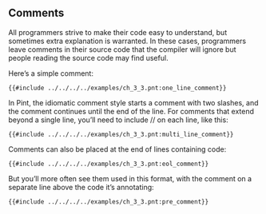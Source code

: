 ## Comments

All programmers strive to make their code easy to understand, but sometimes extra explanation is
warranted. In these cases, programmers leave comments in their source code that the compiler will
ignore but people reading the source code may find useful.

Here’s a simple comment:

```pint
{{#include ../../../../examples/ch_3_3.pnt:one_line_comment}}
```

In Pint, the idiomatic comment style starts a comment with two slashes, and the comment continues
until the end of the line. For comments that extend beyond a single line, you’ll need to include //
on each line, like this:

```pint
{{#include ../../../../examples/ch_3_3.pnt:multi_line_comment}}
```

Comments can also be placed at the end of lines containing code:

```pint
{{#include ../../../../examples/ch_3_3.pnt:eol_comment}}
```

But you’ll more often see them used in this format, with the comment on a separate line above the code it’s annotating:

```pint
{{#include ../../../../examples/ch_3_3.pnt:pre_comment}}
```
